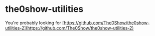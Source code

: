 # the0show-utilities

You're probably looking for [https://github.com/The0Show/the0show-utilities-2](https://github.com/The0Show/the0show-utilities-2)